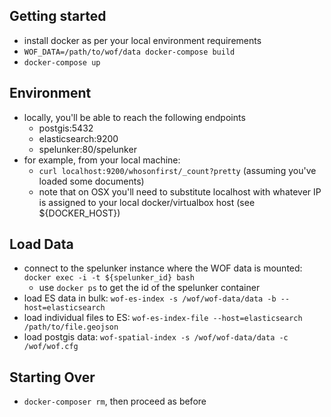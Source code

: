 ## Getting started
* install docker as per your local environment requirements
* `WOF_DATA=/path/to/wof/data docker-compose build`
* `docker-compose up`

## Environment
* locally, you'll be able to reach the following endpoints
  * postgis:5432
  * elasticsearch:9200
  * spelunker:80/spelunker
* for example, from your local machine:
  * `curl localhost:9200/whosonfirst/_count?pretty` (assuming you've loaded some documents)
  * note that on OSX you'll need to substitute localhost with whatever IP is assigned to your local docker/virtualbox host (see ${DOCKER_HOST})

## Load Data
* connect to the spelunker instance where the WOF data is mounted: `docker exec -i -t ${spelunker_id} bash`
  * use `docker ps` to get the id of the spelunker container
* load ES data in bulk: `wof-es-index -s /wof/wof-data/data -b --host=elasticsearch`
* load individual files to ES: `wof-es-index-file --host=elasticsearch /path/to/file.geojson`
* load postgis data: `wof-spatial-index -s /wof/wof-data/data -c /wof/wof.cfg`

## Starting Over
* `docker-composer rm`, then proceed as before
